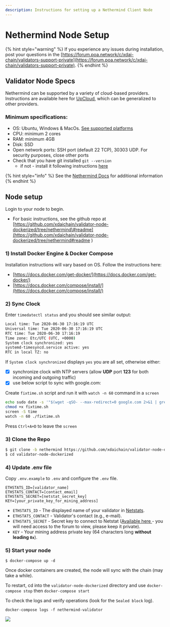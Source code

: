 ```yaml
---
description: Instructions for setting up a Nethermind Client Node
---
```


# Nethermind Node Setup

{% hint style="warning" %}
If you experience any issues during installation, post your questions in the [https://forum.poa.network/c/xdai-chain/validators-support-private](https://forum.poa.network/c/xdai-chain/validators-support-private).
{% endhint %}

## Validator Node Specs

Nethermind can be supported by a variety of cloud-based providers. Instructions are available here for [UpCloud](https://docs.nethermind.io/nethermind/guides-and-helpers/cloud-providers/upcloud), which can be generalized to other providers. 

### Minimum specifications:

* OS: Ubuntu,  Windows & MacOs. [See supported platforms ](https://docs.nethermind.io/nethermind/first-steps-with-nethermind/supported-platforms)
* CPU: minimum 2 cores
* RAM: minimum 4GB
* Disk: SSD
* Open network ports: SSH port \(default 22 TCP\), 30303 UDP. For security purposes, close other ports
* Check that you have git installed `git --version`
  * if not - install it following instructions [here](https://git-scm.com/book/en/v2/Getting-Started-Installing-Git)

{% hint style="info" %}
See the [Nethermind Docs](https://docs.nethermind.io/nethermind/) for additional information
{% endhint %}

## Node setup

Login to your node to begin. 

* For basic instructions, see the github repo at [https://github.com/xdaichain/validator-node-dockerized/tree/nethermind\#readme](https://github.com/xdaichain/validator-node-dockerized/tree/nethermind#readme
  )

### 1\) Install Docker Engine & Docker Compose

Installation instructions will vary based on OS. Follow the instructions here:

* [https://docs.docker.com/get-docker/](https://docs.docker.com/get-docker/) 
* [https://docs.docker.com/compose/install/](https://docs.docker.com/compose/install/)

### 2\) Sync Clock

Enter `timedatectl status` and you should see similar output:

```bash
Local time: Tue 2020-06-30 17:16:19 UTC
Universal time: Tue 2020-06-30 17:16:19 UTC
RTC time: Tue 2020-06-30 17:16:19
Time zone: Etc/UTC (UTC, +0000)
System clock synchronized: yes
systemd-timesyncd.service active: yes
RTC in local TZ: no
```

If `System clock synchronized` displays `yes` you are all set, otherwise either:

* [x] synchronize clock with NTP servers \(allow **UDP** port **123** for both incoming and outgoing traffic\)
* [x] use below script to sync with google.com:

Create `fixtime.sh` script and run it with `watch -n 60` command in a `screen`

```bash
echo sudo date -s '"$(wget -qSO- --max-redirect=0 google.com 2>&1 | grep Date: | cut -d' ' -f5-8)Z"' > fixtime.sh
chmod +x fixtime.sh
screen -S time
watch -n 60 ./fixtime.sh
```

Press `Ctrl+A+D` to leave the `screen`

### 3\) Clone the Repo

```bash
$ git clone -b nethermind https://github.com/xdaichain/validator-node-dockerized
$ cd validator-node-dockerized
```

### 4\) Update .env file

Copy `.env.example` to `.env` and configure the `.env` file.

```text
ETHSTATS_ID=[validator_name]
ETHSTATS_CONTACT=[contact_email]
ETHSTATS_SECRET=[netstat_secret_key]
KEY=[your_private_key_for_mining_address]
```

* `ETHSTATS_ID` - The displayed name of your validator in [Netstats](https://dai-netstat.poa.network/).
* `ETHSTATS_CONTACT` - Validator's contact \(e.g., e-mail\).
* `ETHSTATS_SECRET` - Secret key to connect to Netstat \([Available here ](https://forum.poa.network/t/netstats-server-info/2781)- you will need access to the forum to view, please keep it private\).
* `KEY` - Your mining address private key \(64 characters long **without leading `0x`**\).

### 5\) Start your node

```text
$ docker-compose up -d
```

Once docker containers are created, the node will sync with the chain \(may take a while\).

To restart, cd into the  `validator-node-dockerized` directory and use `docker-compose stop` then `docker-compose start`

To check the logs and verify operations \(look for the `Sealed block` log\).

```text
docker-compose logs -f nethermind-validator
```

![](https://gblobscdn.gitbook.com/assets%2F-LQf-hsMLYBdJYXFr5R0%2F-MB-EyG6yv363iG_CHEH%2F-MB-M2YpmaVRZVZXRJPS%2Fimage.png?alt=media&token=1bf89e64-b061-451d-9bb7-002830a35dc4)

